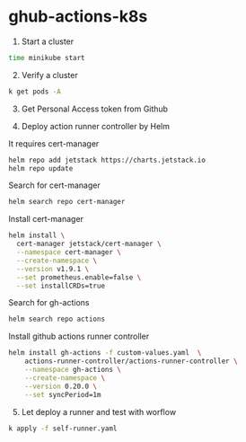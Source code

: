 # ghub-actions-k8s


1. Start a cluster

```bash
time minikube start
```

2.  Verify a cluster
```bash
k get pods -A
```

3. Get Personal Access token from Github

4.  Deploy action runner controller by Helm

It requires cert-manager

```bash
helm repo add jetstack https://charts.jetstack.io
helm repo update
```
Search for cert-manager
```bash
helm search repo cert-manager
```
Install cert-manager
```bash
helm install \
  cert-manager jetstack/cert-manager \
  --namespace cert-manager \
  --create-namespace \
  --version v1.9.1 \
  --set prometheus.enable=false \
  --set installCRDs=true
```
Search for gh-actions

```bash
helm search repo actions
```

Install github actions runner controller
```bash
helm install gh-actions -f custom-values.yaml  \
    actions-runner-controller/actions-runner-controller \
    --namespace gh-actions \
    --create-namespace \
    --version 0.20.0 \
    --set syncPeriod=1m
```

5. Let deploy a runner and test with worflow

```bash
k apply -f self-runner.yaml
```